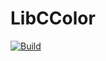 # LibCColor
[![Build](https://github.com/Ydos2/LibCColor/blob/master/.github/workflows/main.yml/badge.svg)](https://github.com/Ydos2/LibCColor/actions)
